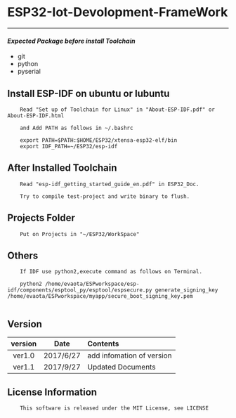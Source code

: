# ESP32-Iot-Devolopment-FrameWork
----

#### ***Expected Package before install Toolchain***
- git
- python
- pyserial

## Install ESP-IDF on ubuntu or lubuntu

        Read "Set up of Toolchain for Linux" in "About-ESP-IDF.pdf" or About-ESP-IDF.html

        and Add PATH as follows in ~/.bashrc

~~~
    export PATH=$PATH:$HOME/ESP32/xtensa-esp32-elf/bin
    export IDF_PATH=~/ESP32/esp-idf
~~~

## After Installed Toolchain

        Read "esp-idf_getting_started_guide_en.pdf" in ESP32_Doc. 

        Try to compile test-project and write binary to flush.

## Projects Folder

        Put on Projects in "~/ESP32/WorkSpace"

## Others

        If IDF use python2,execute command as follows on Terminal.
    
~~~
    python2 /home/evaota/ESPworkspace/esp-idf/components/esptool_py/esptool/espsecure.py generate_signing_key /home/evaota/ESPworkspace/myapp/secure_boot_signing_key.pem
    
~~~
## Version

|version  |Date|Contents|
|:-----:|:-------:|:----------------|
|ver1.0 |2017/6/27|add infomation of version|   
|ver1.1 |2017/9/27|Updated Documents|

    
## License Information
        This software is released under the MIT License, see LICENSE